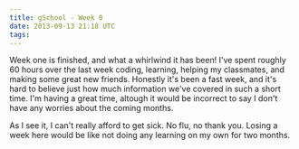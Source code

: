 ```yaml
---
title: gSchool - Week 0
date: 2013-09-13 21:18 UTC
tags:
---
```


Week one is finished, and what a whirlwind it has been! I've spent roughly 60 hours over the last week coding, learning, helping my classmates, and making some great new friends. Honestly it's been a fast week, and it's hard to believe just how much information we've covered in such a short time. I'm having a great time, altough it would be incorrect to say I don't have any worries about the coming months.

As I see it, I can't really afford to get sick. No flu, no thank you. Losing a week here would be like not doing any learning on my own for two months.

